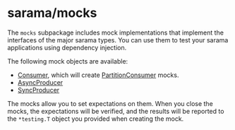 # sarama/mocks

The `mocks` subpackage includes mock implementations that implement the interfaces of the major sarama types.
You can use them to test your sarama applications using dependency injection.

The following mock objects are available:

- [Consumer](https://godoc.org/github.com/VividCortex/sarama/mocks#Consumer), which will create [PartitionConsumer](https://godoc.org/github.com/VividCortex/sarama/mocks#PartitionConsumer) mocks.
- [AsyncProducer](https://godoc.org/github.com/VividCortex/sarama/mocks#AsyncProducer)
- [SyncProducer](https://godoc.org/github.com/VividCortex/sarama/mocks#SyncProducer)

The mocks allow you to set expectations on them. When you close the mocks, the expectations will be verified,
and the results will be reported to the `*testing.T` object you provided when creating the mock.
